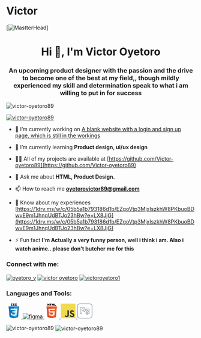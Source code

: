 # Victor

[![MastterHead](https://encrypted-tbn0.gstatic.com/images?q=tbn:ANd9GcSOXOPt1UATkt29hd_Pp06ql6rqiGj_JWCQ5Q&s)]
<h1 align="center">Hi 👋, I'm Victor Oyetoro</h1>
<h3 align="center">An upcoming product designer with the passion and the drive to become one of the best at my field,, though mildly experienced my skill and determination speak to what i am willing to put in for success</h3>

<p align="left"> <img src="https://komarev.com/ghpvc/?username=victor-oyetoro89&label=Profile%20views&color=0e75b6&style=flat" alt="victor-oyetoro89" /> </p>

<p align="left"> <a href="https://github.com/ryo-ma/github-profile-trophy"><img src="https://github-profile-trophy.vercel.app/?username=victor-oyetoro89" alt="victor-oyetoro89" /></a> </p>

- 🔭 I’m currently working on [A blank website with a login and sign up page, which is still in the workings](https://1drv.ms/f/c/05b5a1b793186d1b/EvIWV3BSvxxMszROL_fHCFoBPmwnY10avxpN8YBNP1Epkg?e=0ad4J4)

- 🌱 I’m currently learning **Product design, ui/ux design**

- 👨‍💻 All of my projects are available at [https://github.com/Victor-oyetoro89](https://github.com/Victor-oyetoro89)

- 💬 Ask me about **HTML, Product Design.**

- 📫 How to reach me **oyetorovictor89@gmail.com**

- 📄 Know about my experiences [https://1drv.ms/w/c/05b5a1b793186d1b/EZgoVtp3MjxIszkhW8PKbuoBDwvE9m1JhnqUdBTJo23hBw?e=LX8JjG](https://1drv.ms/w/c/05b5a1b793186d1b/EZgoVtp3MjxIszkhW8PKbuoBDwvE9m1JhnqUdBTJo23hBw?e=LX8JjG)

- ⚡ Fun fact **I'm Actually a very funny person, well i think i am. Also i watch anime.. please don't butcher me for this**

<h3 align="left">Connect with me:</h3>
<p align="left">
<a href="https://twitter.com/oyetoro_v" target="blank"><img align="center" src="https://raw.githubusercontent.com/rahuldkjain/github-profile-readme-generator/master/src/images/icons/Social/twitter.svg" alt="oyetoro_v" height="30" width="40" /></a>
<a href="https://linkedin.com/in/victor oyetoro" target="blank"><img align="center" src="https://raw.githubusercontent.com/rahuldkjain/github-profile-readme-generator/master/src/images/icons/Social/linked-in-alt.svg" alt="victor oyetoro" height="30" width="40" /></a>
<a href="https://instagram.com/victoroyetoro1" target="blank"><img align="center" src="https://raw.githubusercontent.com/rahuldkjain/github-profile-readme-generator/master/src/images/icons/Social/instagram.svg" alt="victoroyetoro1" height="30" width="40" /></a>
</p>

<h3 align="left">Languages and Tools:</h3>
<p align="left"> <a href="https://www.w3schools.com/css/" target="_blank" rel="noreferrer"> <img src="https://raw.githubusercontent.com/devicons/devicon/master/icons/css3/css3-original-wordmark.svg" alt="css3" width="40" height="40"/> </a> <a href="https://www.figma.com/" target="_blank" rel="noreferrer"> <img src="https://www.vectorlogo.zone/logos/figma/figma-icon.svg" alt="figma" width="40" height="40"/> </a> <a href="https://www.w3.org/html/" target="_blank" rel="noreferrer"> <img src="https://raw.githubusercontent.com/devicons/devicon/master/icons/html5/html5-original-wordmark.svg" alt="html5" width="40" height="40"/> </a> <a href="https://developer.mozilla.org/en-US/docs/Web/JavaScript" target="_blank" rel="noreferrer"> <img src="https://raw.githubusercontent.com/devicons/devicon/master/icons/javascript/javascript-original.svg" alt="javascript" width="40" height="40"/> </a> <a href="https://www.photoshop.com/en" target="_blank" rel="noreferrer"> <img src="https://raw.githubusercontent.com/devicons/devicon/master/icons/photoshop/photoshop-line.svg" alt="photoshop" width="40" height="40"/> </a> </p>

<p><img align="left" src="https://github-readme-stats.vercel.app/api/top-langs?username=victor-oyetoro89&show_icons=true&locale=en&layout=compact" alt="victor-oyetoro89" /></p>

<p>&nbsp;<img align="center" src="https://github-readme-stats.vercel.app/api?username=victor-oyetoro89&show_icons=true&locale=en" alt="victor-oyetoro89" /></p>


